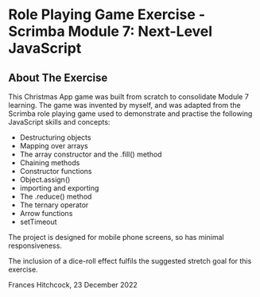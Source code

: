 # Role Playing Game Exercise - Scrimba Module 7: Next-Level JavaScript 

## About The Exercise

This Christmas App game was built from scratch to consolidate Module 7 learning. The game was invented by myself, and was adapted from the Scrimba role playing game used to demonstrate and practise the following JavaScript skills and concepts:  

- Destructuring objects
- Mapping over arrays
- The array constructor and the .fill() method
- Chaining methods
- Constructor functions
- Object.assign()
- importing and exporting 
- The .reduce() method
- The ternary operator
- Arrow functions
- setTimeout

The project is designed for mobile phone screens, so has minimal responsiveness.

The inclusion of a dice-roll effect fulfils the suggested stretch goal for this exercise.

Frances Hitchcock, 23 December 2022

